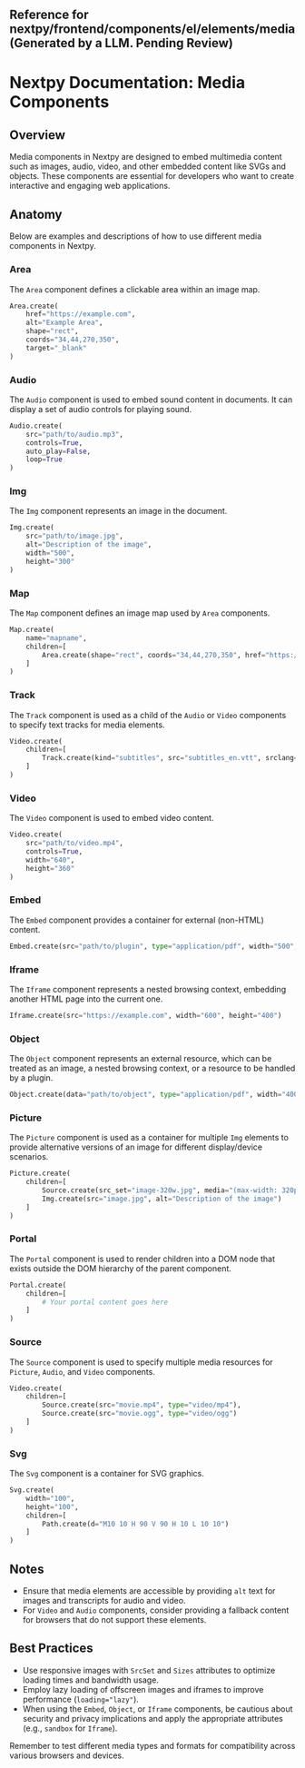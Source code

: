 ##  Reference for nextpy/frontend/components/el/elements/media(Generated by a LLM. Pending Review)

# Nextpy Documentation: Media Components

## Overview

Media components in Nextpy are designed to embed multimedia content such as images, audio, video, and other embedded content like SVGs and objects. These components are essential for developers who want to create interactive and engaging web applications.

## Anatomy

Below are examples and descriptions of how to use different media components in Nextpy.

### Area

The `Area` component defines a clickable area within an image map.

```python
Area.create(
    href="https://example.com",
    alt="Example Area",
    shape="rect",
    coords="34,44,270,350",
    target="_blank"
)
```

### Audio

The `Audio` component is used to embed sound content in documents. It can display a set of audio controls for playing sound.

```python
Audio.create(
    src="path/to/audio.mp3",
    controls=True,
    auto_play=False,
    loop=True
)
```

### Img

The `Img` component represents an image in the document.

```python
Img.create(
    src="path/to/image.jpg",
    alt="Description of the image",
    width="500",
    height="300"
)
```

### Map

The `Map` component defines an image map used by `Area` components.

```python
Map.create(
    name="mapname",
    children=[
        Area.create(shape="rect", coords="34,44,270,350", href="https://example.com")
    ]
)
```

### Track

The `Track` component is used as a child of the `Audio` or `Video` components to specify text tracks for media elements.

```python
Video.create(
    children=[
        Track.create(kind="subtitles", src="subtitles_en.vtt", srclang="en", label="English")
    ]
)
```

### Video

The `Video` component is used to embed video content.

```python
Video.create(
    src="path/to/video.mp4",
    controls=True,
    width="640",
    height="360"
)
```

### Embed

The `Embed` component provides a container for external (non-HTML) content.

```python
Embed.create(src="path/to/plugin", type="application/pdf", width="500", height="500")
```

### Iframe

The `Iframe` component represents a nested browsing context, embedding another HTML page into the current one.

```python
Iframe.create(src="https://example.com", width="600", height="400")
```

### Object

The `Object` component represents an external resource, which can be treated as an image, a nested browsing context, or a resource to be handled by a plugin.

```python
Object.create(data="path/to/object", type="application/pdf", width="400", height="300")
```

### Picture

The `Picture` component is used as a container for multiple `Img` elements to provide alternative versions of an image for different display/device scenarios.

```python
Picture.create(
    children=[
        Source.create(src_set="image-320w.jpg", media="(max-width: 320px)"),
        Img.create(src="image.jpg", alt="Description of the image")
    ]
)
```

### Portal

The `Portal` component is used to render children into a DOM node that exists outside the DOM hierarchy of the parent component.

```python
Portal.create(
    children=[
        # Your portal content goes here
    ]
)
```

### Source

The `Source` component is used to specify multiple media resources for `Picture`, `Audio`, and `Video` components.

```python
Video.create(
    children=[
        Source.create(src="movie.mp4", type="video/mp4"),
        Source.create(src="movie.ogg", type="video/ogg")
    ]
)
```

### Svg

The `Svg` component is a container for SVG graphics.

```python
Svg.create(
    width="100",
    height="100",
    children=[
        Path.create(d="M10 10 H 90 V 90 H 10 L 10 10")
    ]
)
```

## Notes

- Ensure that media elements are accessible by providing `alt` text for images and transcripts for audio and video.
- For `Video` and `Audio` components, consider providing a fallback content for browsers that do not support these elements.

## Best Practices

- Use responsive images with `SrcSet` and `Sizes` attributes to optimize loading times and bandwidth usage.
- Employ lazy loading of offscreen images and iframes to improve performance (`loading="lazy"`).
- When using the `Embed`, `Object`, or `Iframe` components, be cautious about security and privacy implications and apply the appropriate attributes (e.g., `sandbox` for `Iframe`).

Remember to test different media types and formats for compatibility across various browsers and devices.
